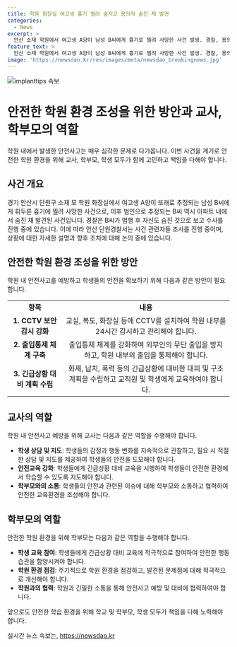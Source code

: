 ```yaml
---
title: 학원 화장실 여고생 흉기 찔려 숨지고 용의자 숨진 채 발견
categories:
  - News
excerpt: >
  안산 소재 학원에서 여고생 A양이 남성 B씨에게 흉기로 찔려 사망한 사건 발생. 경찰, 용의자 B씨를 추적 중 발견되지 않고 숨진 채 발견. B씨가 범행 후 옷을 갈아입고 달아나 극단적 선택 추정. 사망한 남성 신원 확인 및 학원 관계자 등 조사 중.
feature_text: >
  안산 소재 학원에서 여고생 A양이 남성 B씨에게 흉기로 찔려 사망한 사건 발생. 경찰, 용의자 B씨를 추적 중 발견되지 않고 숨진 채 발견. B씨가 범행 후 옷을 갈아입고 달아나 극단적 선택 추정. 사망한 남성 신원 확인 및 학원 관계자 등 조사 중.
image: 'https://newsdao.kr/res/images/meta/newsdao_breakingnews.jpg'
---
```


<p><img src="https://newsdao.kr/res/images/meta/newsdao_breakingnews.jpg" alt="implanttips 속보" /></p>

<h1 data-ke-size="size26">안전한 학원 환경 조성을 위한 방안과 교사, 학부모의 역할</h1>

<p data-ke-size="size16">학원 내에서 발생한 안전사고는 매우 심각한 문제로 다가옵니다. 이번 사건을 계기로 안전한 학원 환경을 위해 교사, 학부모, 학생 모두가 함께 고민하고 책임을 다해야 합니다.</p>

<h2 data-ke-size="size20">사건 개요</h2>

<p data-ke-size="size16">경기 안산시 단원구 소재 모 학원 화장실에서 여고생 A양이 또래로 추정되는 남성 B씨에게 휘두른 흉기에 찔려 사망한 사건으로, 이후 범인으로 추정되는 B씨 역시 아파트 내에서 숨진 채 발견된 사건입니다. 경찰은 B씨가 범행 후 자신도 숨진 것으로 보고 수사를 진행 중에 있습니다. 이에 따라 안산 단원경찰서는 사건 관련자들 조사를 진행 중이며, 상황에 대한 자세한 설명과 향후 조치에 대해 논의 중에 있습니다.</p>

<h2 data-ke-size="size20">안전한 학원 환경 조성을 위한 방안</h2>

<p data-ke-size="size16">학원 내 안전사고를 예방하고 학생들의 안전을 확보하기 위해 다음과 같은 방안이 필요합니다.</p>

<table>
  <tr>
    <td style="text-align: center; height: 17px;"><b>항목</b></td>
    <td style="text-align: center; height: 17px;"><b>내용</b></td>
  </tr>
  <tr>
    <td style="text-align: center; height: 17px;"><b>1. CCTV 보안감시 강화</b></td>
    <td style="text-align: center; height: 17px;">교실, 복도, 화장실 등에 CCTV를 설치하여 학원 내부를 24시간 감시하고 관리해야 합니다.</td>
  </tr>
  <tr>
    <td style="text-align: center; height: 17px;"><b>2. 출입통제 체계 구축</b></td>
    <td style="text-align: center; height: 17px;">출입통제 체계를 강화하여 외부인의 무단 출입을 방지하고, 학원 내부의 출입을 통제해야 합니다.</td>
  </tr>
  <tr>
    <td style="text-align: center; height: 17px;"><b>3. 긴급상황 대비 계획 수립</b></td>
    <td style="text-align: center; height: 17px;">화재, 납치, 폭력 등의 긴급상황에 대비한 대피 및 구조 계획을 수립하고 교직원 및 학생에게 교육하여야 합니다.</td>
  </tr>
</table>

<h2 data-ke-size="size20">교사의 역할</h2>

<p data-ke-size="size16">학원 내 안전사고 예방을 위해 교사는 다음과 같은 역할을 수행해야 합니다.</p>

<ul>
  <li><b>학생 상담 및 지도</b>: 학생들의 감정과 행동 변화를 지속적으로 관찰하고, 필요 시 적절한 상담 및 지도를 제공하여 학생들의 안전을 도모해야 합니다.</li>
  <li><b>안전교육 강화</b>: 학생들에게 긴급상황 대비 교육을 시행하여 학생들이 안전한 환경에서 학습할 수 있도록 지도해야 합니다.</li>
  <li><b>학부모와의 소통</b>: 학생들의 안전과 관련된 이슈에 대해 학부모와 소통하고 협력하여 안전한 교육환경을 조성해야 합니다.</li>
</ul>

<h2 data-ke-size="size20">학부모의 역할</h2>

<p data-ke-size="size16">안전한 학원 환경을 위해 학부모는 다음과 같은 역할을 수행해야 합니다.</p>

<ul>
  <li><b>학생 교육 참여</b>: 학생들에게 긴급상황 대비 교육에 적극적으로 참여하여 안전한 행동습관을 함양시켜야 합니다.</li>
  <li><b>학원 환경 점검</b>: 주기적으로 학원 환경을 점검하고, 발견된 문제점에 대해 적극적으로 개선해야 합니다.</li>
  <li><b>학원과의 협력</b>: 학원과 긴밀한 소통을 통해 안전사고 예방 및 대비에 협력하여야 합니다.</li>
</ul>

<p data-ke-size="size16">앞으로도 안전한 학습 환경을 위해 학교 및 학부모, 학생 모두가 책임을 다해 노력해야 합니다.</p>
실시간 뉴스 속보는, <a href="https://newsdao.kr" rel="dofollow">https://newsdao.kr</a>


